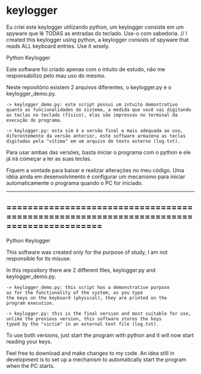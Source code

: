 # keylogger
Eu criei este keylogger utilizando python, um keylogger consiste em um spyware que lê TODAS as entradas do teclado. Use-o com sabedoria. // I created this keylogger using python, a keylogger consists of spyware that reads ALL keyboard entries. Use it wisely.


Python Keylogger

Este software foi criado apenas com o intuito de estudo, não me 
responsabilizo pelo mau uso do mesmo.

Neste repositório existem 2 arquivos diferentes, o keylogger.py e o 
keylogger_demo.py.

	-> keylogger_demo.py: este script possui um intuito demostrativo
	quanto as funcionalidades do sistema, a medida que você vai digitando
	as teclas no teclado (físico), elas são impressas no terminal da 
	execução do programa.

	-> keylogger.py: esta sim é a versão final e mais adequada ao uso, 
	diferentemente da versão anterior, este software armazena as teclas
	digitadas pela "vítima" em um arquivo de texto externo (log.txt).

Para usar ambas das versões, basta iniciar o programa com o python e ele 
já irá começar a ler as suas teclas. 

Fiquem a vontade para baixar e realizar alterações no meu código. Uma idéia
ainda em desenvolvimento é configurar um mecanismo para iniciar automaticamente
o programa quando o PC for iniciado.


----------------------------------------------------------------------------------------
========================================================================================
----------------------------------------------------------------------------------------



Python Keylogger

This software was created only for the purpose of study, I am not
responsible for its misuse.

In this repository there are 2 different files, keylogger.py and
keylogger_demo.py.

	-> keylogger_demo.py: this script has a demonstrative purpose
	as for the functionality of the system, as you type
	the keys on the keyboard (physical), they are printed on the
	program execution.

	-> keylogger.py: this is the final version and most suitable for use,
	unlike the previous version, this software stores the keys
	typed by the "victim" in an external text file (log.txt).

To use both versions, just start the program with python and it
will now start reading your keys.

Feel free to download and make changes to my code. An idea
still in development is to set up a mechanism to automatically start
the program when the PC starts.
